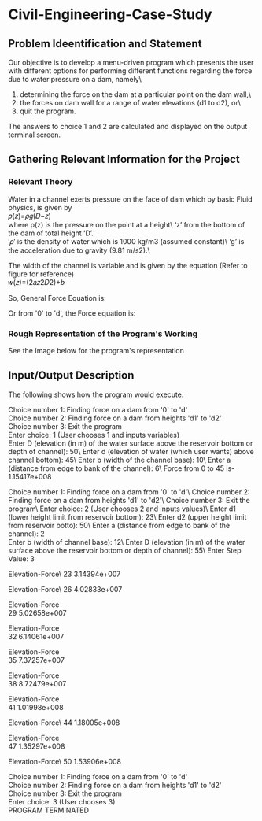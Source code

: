 # Civil-Engineering-Case-Study
## Problem Ideentification and Statement
Our objective is to develop a menu-driven program which presents the user with different options for performing different functions regarding the force due to water pressure on a dam, namely\
1) determining the force on the dam at a particular point on the dam wall,\
2) the forces on dam wall for a range of water elevations (d1 to d2), or\
3) quit the program.

The answers to choice 1 and 2 are calculated and displayed on the output terminal screen. 

## Gathering Relevant Information for the Project
### Relevant Theory

Water in a channel exerts pressure on the face of dam which by basic Fluid physics, is given by\
𝑝(𝑧)=𝜌𝑔(𝐷−𝑧)\
where p(z) is the pressure on the point at a height\ 
‘z’ from the bottom of the dam of total height ‘D’.\
′𝜌′ is the density of water which is 1000 kg/m3 (assumed constant)\ 
‘g’ is the acceleration due to gravity (9.81 m/s2).\

The width of the channel is variable and is given by the equation (Refer to figure for reference)\
𝑤(𝑧)=(2𝑎𝑧2𝐷2)+𝑏

So, General Force Equation is: 

Or from '0' to 'd', the Force equation is: 

### Rough Representation of the Program's Working
See the Image below for the program's representation

## Input/Output Description
The following shows how the program would execute.

Choice number 1: Finding force on a dam from '0' to 'd'\
Choice number 2: Finding force on a dam from heights 'd1' to 'd2'\
Choice number 3: Exit the program\
Enter choice: 1 (User chooses 1 and inputs variables)\
Enter D (elevation (in m) of the water surface above the reservoir bottom or depth of channel): 50\ 
Enter d (elevation of water (which user wants) above channel bottom): 45\ 
Enter b (width of the channel base): 10\ 
Enter a (distance from edge to bank of the channel): 6\ 
Force from 0 to 45 is- 1.15417e+008

Choice number 1: Finding force on a dam from '0' to 'd'\ 
Choice number 2: Finding force on a dam from heights 'd1' to 'd2'\ 
Choice number 3: Exit the program\ 
Enter choice: 2 (User chooses 2 and inputs values)\ 
Enter d1 (lower height limit from reservoir bottom): 23\ 
Enter d2 (upper height limit from reservoir botto): 50\ 
Enter a (distance from edge to bank of the channel): 2\
Enter b (width of channel base): 12\ 
Enter D (elevation (in m) of the water surface above the reservoir bottom or depth of channel): 55\ 
Enter Step Value: 3

Elevation-Force\ 
23  3.14394e+007

Elevation-Force\ 
26  4.02833e+007

Elevation-Force\
29  5.02658e+007

Elevation-Force\
32  6.14061e+007

Elevation-Force\
35  7.37257e+007

Elevation-Force\
38  8.72479e+007

Elevation-Force\
41  1.01998e+008

Elevation-Force\ 
44  1.18005e+008 

Elevation-Force\
47  1.35297e+008 

Elevation-Force\ 
50  1.53906e+008

Choice number 1: Finding force on a dam from '0' to 'd'\
Choice number 2: Finding force on a dam from heights 'd1' to 'd2'\
Choice number 3: Exit the program\
Enter choice: 3 (User chooses 3)\
PROGRAM TERMINATED

